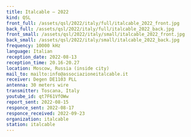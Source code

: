 ```yaml
---
title: Italcable — 2022
kind: QSL
front_full: /assets/qsl/2022/italy/full/italcable_2022_front.jpg
back_full: /assets/qsl/2022/italy/full/italcable_2022_back.jpg
front_small: /assets/qsl/2022/italy/small/italcable_2022_front.jpg
back_small: /assets/qsl/2022/italy/small/italcable_2022_back.jpg
frequency: 10000 kHz
language: Italian
reception_date: 2022-08-13
reception_time: 20.16-20.27
location: Moscow, Russia (inside city)
mail_to: mailto:info@associazioneitalcable.it
receiver: Degen DE1103 PLL
antenna: 30 meters wire
transmitter: Toscana, Italy
youtube_id: qt7F61VfOWw
report_sent: 2022-08-15
responce_sent: 2022-08-17
responce_received: 2022-09-23
organization: italcable
station: italcable
---
```

